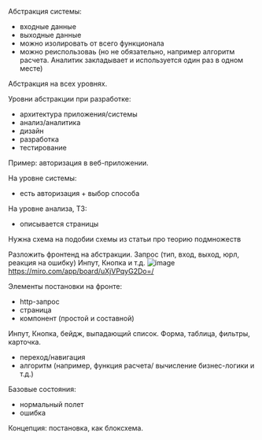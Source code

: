 Абстракция системы:
- входные данные
- выходные данные
- можно изолировать от всего функционала
- можно реиспользоваь (но не обязательно, например алгоритм расчета. Аналитик закладывает и используется один раз в одном месте)

Абстракция на всех уровнях.


Уровни абстракции при разработке:
- архитектура приложения/системы
- анализ/аналитика
- дизайн
- разработка
- тестирование


Пример: авторизация в веб-приложении.

На уровне системы:
- есть авторизация + выбор способа

На уровне анализа, ТЗ:
- описывается страницы




Нужна схема на подобии схемы из статьи про теорию подмножеств



Разложить фронтенд на абстракции.
Запрос (тип, вход, выход,  юрл, реакция на ошибку)
Инпут, Кнопка и т.д.
![image](https://user-images.githubusercontent.com/19908027/216803181-3a66a191-af31-4eac-95f8-3bf73205e283.png)
https://miro.com/app/board/uXjVPqyG2Do=/





Элементы постановки на фронте:
- http-запрос
- страница
- компонент (простой и составной)

Инпут, Кнопка, бейдж, выпадающий список. 
Форма,  таблица,  фильтры,  карточка. 

- переход/навигация 
- алгоритм (например, функция расчета/ вычисление бизнес-логики и т.д.)


Базовые состояния:
- нормальный полет
- ошибка


Концепция: постановка, как блоксхема.

